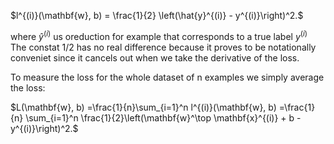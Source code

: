 $l^{(i)}(\mathbf{w}, b) = \frac{1}{2} \left(\hat{y}^{(i)} - y^{(i)}\right)^2.$

where $\hat{y}^{(i)}$ us oreduction for example that corresponds to a true label $y^{(i)}$
The constat 1/2 has no real difference because it proves to be notationally conveniet since it cancels out when we take the derivative of the loss. 

To measure the loss for the whole dataset of n examples we simply average the loss: 

$L(\mathbf{w}, b) =\frac{1}{n}\sum_{i=1}^n l^{(i)}(\mathbf{w}, b) =\frac{1}{n} \sum_{i=1}^n \frac{1}{2}\left(\mathbf{w}^\top \mathbf{x}^{(i)} + b - y^{(i)}\right)^2.$
